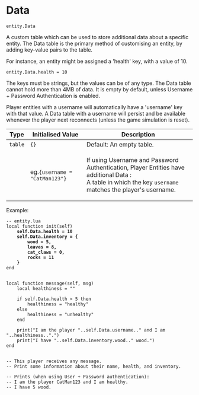 # Data

`entity.Data`

A custom table which can be used to store additional data about a specific entity. The Data table is the primary method of customising an entity, by adding key-value pairs to the table.&#x20;

For instance, an entity might be assigned a 'health' key, with a value of 10.

`entity.Data.health = 10`

The keys must be strings, but the values can be of any type. The Data table cannot hold more than 4MB of data. It is empty by default, unless Username + Password Authentication is enabled.&#x20;

Player entities with a username will automatically have a 'username' key with that value. A Data table with a username will persist and be available whenever the player next reconnects (unless the game simulation is reset).

| Type    | Initialised Value             | Description                                                                                                                                                                   |
| ------- | ----------------------------- | ----------------------------------------------------------------------------------------------------------------------------------------------------------------------------- |
| `table` | `{}`                          | Default: An empty table.                                                                                                                                                      |
|         | eg.`{username = "CatMan123"}` | <p>If using Username and Password Authentication, Player Entities have additional Data :<br>A table in which the key <code>username</code> matches the player's username.</p> |



Example:

<pre class="language-lua"><code class="lang-lua">-- entity.lua
local function init(self)
<strong>    self.Data.health = 10
</strong><strong>    self.Data.inventory = {
</strong><strong>        wood = 5,
</strong><strong>        leaves = 8,
</strong><strong>        cat_claws = 0,
</strong><strong>        rocks = 11
</strong><strong>    }
</strong>end


local function message(self, msg)
    local healthiness = ""
    
    if self.Data.health > 5 then
        healthiness = "healthy"
    else
        healthiness = "unhealthy"
    end

    print("I am the player "..self.Data.username.." and I am "..healthiness..".")
    print("I have "..self.Data.inventory.wood.." wood.")
end


-- This player receives any message.
-- Print some information about their name, health, and inventory.

-- Prints (when using User + Password authentication):
-- I am the player CatMan123 and I am healthy.
-- I have 5 wood.
</code></pre>
